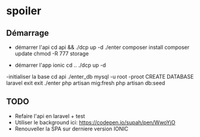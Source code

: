 # spoiler


## Démarrage

- démarrer l'api
cd api && ./dcp up -d
./enter
composer install
composer update
chmod -R 777 storage

- démarrer l'app ionic
cd ..
./dcp up -d

-initialiser la base
cd api
./enter_db
mysql -u root -proot
CREATE DATABASE laravel
exit
exit
./enter
php artisan mig:fresh
php artisan db:seed



## TODO

* Refaire l'api en laravel + test
* Utiliser le background ici: https://codepen.io/supah/pen/WwoYjO
* Renouveller la SPA sur derniere version IONIC
